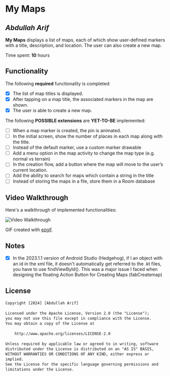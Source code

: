 # My Maps

## *Abdullah Arif*

**My Maps** displays a list of maps, each of which show user-defined markers with a title, description, and location. The user can also create a new map.

Time spent: **10** hours

## Functionality

The following **required** functionality is completed:

* [x] The list of map titles is displayed.
* [x] After tapping on a map title, the associated markers in the map are shown.
* [x] The user is able to create a new map.

The following **POSSIBLE extensions** are **YET-TO-BE** implemented:

* [ ] When a map marker is created, the pin is animated.
* [ ] In the initial screen, show the number of places in each map along with the title.
* [ ] Instead of the default marker, use a custom marker drawable
* [ ] Add a menu option in the map activity to change the map type (e.g. normal vs terrain)
* [ ] In the creation flow, add a button where the map will move to the user’s current location.
* [ ] Add the ability to search for maps which contain a string in the title
* [ ] Instead of storing the maps in a file, store them in a Room database

## Video Walkthrough

Here's a walkthrough of implemented functionalities:

<img src='https://im2.ezgif.com/tmp/ezgif-2-3baab468f5.gif![img.png](img.png)' title='Video Walkthrough' width='50' alt='Video Walkthrough' height="50"/>

GIF created with [ezgif](https://ezgif.com/maker).

## Notes

* [x] In the 2023.1.1 version of Android Studio (Hedgehog), if I an object with an id in the xml file, it doesn't automatically get referred to the .kt files, you have to use findViewById(). This was a major issue I faced when designing the floating Action Button for Creating Maps (fabCreatemap)

## License

    Copyright [2024] [Abdullah Arif]
    
    Licensed under the Apache License, Version 2.0 (the "License");
    you may not use this file except in compliance with the License.
    You may obtain a copy of the License at
    
        http://www.apache.org/licenses/LICENSE-2.0
    
    Unless required by applicable law or agreed to in writing, software
    distributed under the License is distributed on an "AS IS" BASIS,
    WITHOUT WARRANTIES OR CONDITIONS OF ANY KIND, either express or implied.
    See the License for the specific language governing permissions and
    limitations under the License.